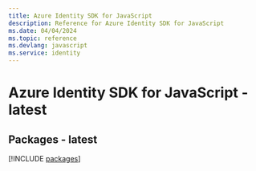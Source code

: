 ```yaml
---
title: Azure Identity SDK for JavaScript
description: Reference for Azure Identity SDK for JavaScript
ms.date: 04/04/2024
ms.topic: reference
ms.devlang: javascript
ms.service: identity
---
```

# Azure Identity SDK for JavaScript - latest
## Packages - latest
[!INCLUDE [packages](identity-index.md)]